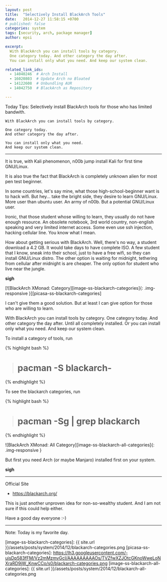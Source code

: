 ```yaml
---
layout: post
title:  "Selectively Install BlackArch Tools"
date:   2014-12-27 11:58:15 +0700
# published: false
categories: system
tags: [security, arch, package manager]
author: epsi

excerpt:
  With BlackArch you can install tools by category.
  One category today. And other category the day after.
  You can install only what you need. And keep our system clean.

related_link_ids: 
  - 14040246  # Arch Install
  - 16020803  # Update Arch no Bloated  
  - 14122608  # Unbundling AUR
  - 14042750  # BlackArch as Repository

---
```


Today Tips: Selectively install BlackArch tools for those who has limited bandwith.

	With BlackArch you can install tools by category.

	One category today.
	And other category the day after.

	You can install only what you need.
	And keep our system clean.

-- -- --

It is true, with Kali phenomenon, n00b jump install Kali for first time GNU/Linux.

It is also true the fact that BlackArch is completely unknown alien for most pen test beginner.

In some countries, let's say mine, what those high-school-beginner want is to hack wifi.  But hey... take the bright side, they desire to learn GNU/Linux. More user than ubuntu user. An army of n00b. But a potential GNU/Linux user.

Ironic, that those student whose willing to learn, they usually do not have enough resource. An obsolete notebook, 3rd world country, non-english speaking and very limited internet access. Some even use ssh injection, hacking cellular line. You know what I mean.

How about getting serious with BlackArch. Well, there's no way, a student download a 4.2 GB. It would take days to have complete ISO. A few student that I know, sneak into their school, just to have a free wifi, so they can install GNU/Linux distro. The other option is waiting for midnight, tethering from cellular after midnight is are cheaper. The only option for student who live near the jungle.

**sigh**

[![BlackArch XMonad: Category][image-ss-blackarch-categories]{: .img-responsive }][picasa-ss-blackarch-categories]

I can't give them a good solution. But at least I can give option for those who are willing to learn.

With BlackArch you can install tools by category. One category today. And other category the day after. Until all completely installed. Or you can install only what you need. And keep our system clean.

To install a category of tools, run

{% highlight bash %}
># pacman -S blackarch-<category>
{% endhighlight %}

To see the blackarch categories, run

{% highlight bash %}
># pacman -Sg | grep blackarch
{% endhighlight %}

![BlackArch XMonad: All Category][image-ss-blackarch-all-categories]{: .img-responsive }

But first you need Arch (or maybe Manjaro) installed first on your system.

**sigh**

-- -- --

Official Site

* <https://blackarch.org/>

This is just another unproven idea for non-so-wealthy student.
And I am not sure if this could help either.

Have a good day everyone :-)

-- -- --

Note: Today is my favorite day.


[//]: <> ( -- -- -- links below -- -- -- )

[image-ss-blackarch-categories]: {{ site.url }}/assets/posts/system/2014/12/blackarch-categories.png
[picasa-ss-blackarch-categories]: https://lh3.googleusercontent.com/-uisDp583fFM/Vz2mMzmvGcI/AAAAAAAAAOs/TVZfwXZJOtcGKnoWweLoNXraRD9jW_KnwCCo/s0/blackarch-categories.png
[image-ss-blackarch-all-categories]: {{ site.url }}/assets/posts/system/2014/12/blackarch-all-categories.png
